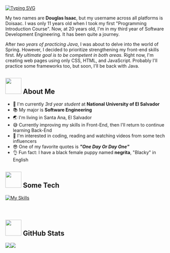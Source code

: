 <!-- HEADING -->
<div>
  
  <a href="https://git.io/typing-svg">
  <img src="https://readme-typing-svg.demolab.com?font=Victor+Mono&size=50&pause=1000&color=F0DB4F&width=1000&height=85&lines=%C2%A1Hey+There!+I'm+Douglas%F0%9F%91%8B%F0%9F%8F%BB;Welcome+to+my+GitHub+Profile+%F0%9F%92%BB%E2%9C%A8" alt="Typing SVG" /></a>
 

  <p style="text-wrap:pretty">
    My two names are <strong>Douglas Isaac</strong>, but my username across all platforms is Doisaac. I was only 11 years old when I took my first 
    "Programming Introduction Course". Now, at 20 years old, I'm in my third year of Software Development Engineering. It has been quite a journey. 
  </p>

  <p>
    After <em>two years of practicing Java</em>, I was about to delve into the world of Spring. However, I decided to prioritize strengthening my front-end 
    skills first. <em>My ultimate goal is to be competent in both areas.</em> Right now, I'm creating web pages using only CSS, HTML,   
    and JavaScript. Probably I'll practice some frameworks too, but soon, I'll be back with Java.
  </p>
  
</div> 

 <!-- ABOUT ME SECTION -->
## <img src="https://raw.githubusercontent.com/nixin72/nixin72/master/wave.gif" width="50px"></img> About Me 

- :school: I'm currently *3rd year student* at **National University of El Salvador** 
- :books: My major is **Software Engineering**
- :earth_asia: I'm living in Santa Ana, El Salvador
- :sweat_smile: Currently improving my skills in Front-End, then I'll return to continue learning Back-End
- :monocle_face: I'm interested in coding, reading and watching videos from some tech influencers
- :sunglasses: One of my favorite quotes is ***"One Day Or Day One"*** 
- :ok_hand: Fun fact: I have a black female puppy named **negrita**, "Blacky" in English

<!-- TECH SECTION -->
## <img src="https://media2.giphy.com/media/QssGEmpkyEOhBCb7e1/giphy.gif?cid=ecf05e47a0n3gi1bfqntqmob8g9aid1oyj2wr3ds3mg700bl&rid=giphy.gif" width="50px"> Some Tech

[![My Skills](https://skillicons.dev/icons?i=js,nodejs,express,java,mysql,postgres,docker,bash,python,django,html,css,bootstrap)](https://skillicons.dev)

<br>

<!-- STATS -->
## <img src="https://media0.giphy.com/media/cNZqrH5IzOG0xrlWks/giphy.gif?cid=ecf05e47map255q427en9uprqc1sb0unjq5k4fnqg5pmhhs4&rid=giphy.gif&ct=s" width="50px"> GitHub Stats

<div style="display:flex; align-items:center;">
 <img src="https://github-readme-stats.vercel.app/api?username=Doisaac&theme=radical&show_icons=true" />
 <img src="https://github-readme-stats.vercel.app/api/top-langs/?username=Doisaac&layout=compact&theme=radical" />
</div>
